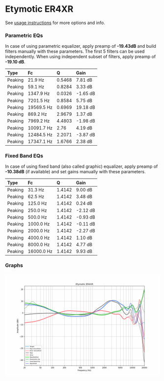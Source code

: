 # Etymotic ER4XR
See [usage instructions](https://github.com/jaakkopasanen/AutoEq#usage) for more options and info.

### Parametric EQs
In case of using parametric equalizer, apply preamp of **-19.43dB** and build filters manually
with these parameters. The first 5 filters can be used independently.
When using independent subset of filters, apply preamp of **-19.10 dB**.

| Type    | Fc         |      Q | Gain     |
|:--------|:-----------|:-------|:---------|
| Peaking | 21.9 Hz    | 0.5468 | 7.81 dB  |
| Peaking | 59.1 Hz    | 0.8284 | 3.33 dB  |
| Peaking | 1347.9 Hz  | 0.0326 | -1.65 dB |
| Peaking | 7201.5 Hz  | 0.8584 | 5.75 dB  |
| Peaking | 19569.5 Hz | 0.6969 | 19.18 dB |
| Peaking | 869.2 Hz   | 2.9679 | 1.37 dB  |
| Peaking | 7969.2 Hz  | 4.4803 | -1.98 dB |
| Peaking | 10091.7 Hz | 2.76   | 4.19 dB  |
| Peaking | 12484.5 Hz | 2.2071 | -3.87 dB |
| Peaking | 17347.1 Hz | 1.6766 | 2.38 dB  |

### Fixed Band EQs
In case of using fixed band (also called graphic) equalizer, apply preamp of **-10.38dB**
(if available) and set gains manually with these parameters.

| Type    | Fc         |      Q | Gain     |
|:--------|:-----------|:-------|:---------|
| Peaking | 31.3 Hz    | 1.4142 | 9.00 dB  |
| Peaking | 62.5 Hz    | 1.4142 | 3.48 dB  |
| Peaking | 125.0 Hz   | 1.4142 | 0.24 dB  |
| Peaking | 250.0 Hz   | 1.4142 | -2.12 dB |
| Peaking | 500.0 Hz   | 1.4142 | -0.93 dB |
| Peaking | 1000.0 Hz  | 1.4142 | -0.11 dB |
| Peaking | 2000.0 Hz  | 1.4142 | -2.27 dB |
| Peaking | 4000.0 Hz  | 1.4142 | 1.10 dB  |
| Peaking | 8000.0 Hz  | 1.4142 | 4.77 dB  |
| Peaking | 16000.0 Hz | 1.4142 | 9.93 dB  |

### Graphs
![](./Etymotic%20ER4XR.png)